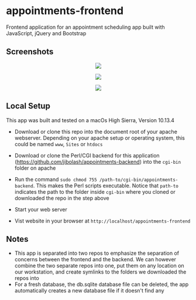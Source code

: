 # appointments-frontend

Frontend application for an appointment scheduling app built with JavaScript, jQuery and Bootstrap


## Screenshots
<p align="center">
    <img src="https://preview.ibb.co/gUWXxo/Screen_Shot_2018_06_08_at_4_36_08_AM.png" />
</p>
<p align="center">
    <img src="https://preview.ibb.co/cpWbOT/Screen_Shot_2018_06_08_at_4_33_00_AM.png" />
</p>
<p align="center">
    <img src="https://preview.ibb.co/j5OO3T/Screen_Shot_2018_06_08_at_4_33_57_AM.png" />
</p>

## Local Setup
This app was built and tested on a macOs High Sierra, Version 10.13.4

- Download or clone this repo into the document root of your apache webserver. Depending on your apache setup or operating system, this could be named `www`, `Sites` or `htdocs`
- Download or clone the Perl/CGI backend for this application (https://github.com/jibolash/appointments-backend) into the `cgi-bin` folder on apache
- Run the command `sudo chmod 755 /path-to/cgi-bin/appointments-backend`. This makes the Perl scripts executable.
Notice that `path-to` indicates the path to the folder inside `cgi-bin` where you cloned or downloaded the repo in the step above

- Start your web server
- Vist website in your browser at `http://localhost/appointments-frontend`

## Notes
- This app is separated into two repos to emphasize the separation of concerns between the frontend and the backend. We can however combine the two separate repos into one, put them on any location on our workstation, and create symlinks to the folders we downloaded the repos into
- For a fresh database, the db.sqlite database file can be deleted, the app automatically creates a new database file if it doesn't find any
